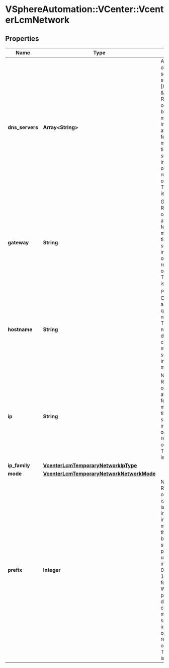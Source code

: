 # VSphereAutomation::VCenter::VcenterLcmNetwork

## Properties
Name | Type | Description | Notes
------------ | ------------- | ------------- | -------------
**dns_servers** | **Array&lt;String&gt;** | A comma-separated list of IP addresses of DNS servers. A JSON array such as [\&quot;1.2.3.4\&quot;, \&quot;127.0.0.1\&quot;]. Required for static mode only. DNS servers must be reachable from the machine that runs CLI installer. Warning: This attribute is part of a new feature in development. It may be changed at any time and may not have all supported functionality implemented. This field is optional and it is only relevant when the value of TemporaryNetwork.mode is STATIC. | [optional] 
**gateway** | **String** | Gateway of the network. Required for static mode only. Warning: This attribute is part of a new feature in development. It may be changed at any time and may not have all supported functionality implemented. This field is optional and it is only relevant when the value of TemporaryNetwork.mode is STATIC. | [optional] 
**hostname** | **String** | Primary network identity. Can be either an IP address or a fully qualified domain name(FQDN). Warning: This attribute is part of a new feature in development. It may be changed at any time and may not have all supported functionality implemented. host name may not be applicable | [optional] 
**ip** | **String** | Network IP address. Required for static mode only. Warning: This attribute is part of a new feature in development. It may be changed at any time and may not have all supported functionality implemented. This field is optional and it is only relevant when the value of TemporaryNetwork.mode is STATIC. | [optional] 
**ip_family** | [**VcenterLcmTemporaryNetworkIpType**](VcenterLcmTemporaryNetworkIpType.md) |  | [optional] 
**mode** | [**VcenterLcmTemporaryNetworkNetworkMode**](VcenterLcmTemporaryNetworkNetworkMode.md) |  | 
**prefix** | **Integer** | Network prefix length. Required for static mode only. Remove if the mode is \&quot;dhcp\&quot;. This is the number of bits set in the subnet mask; for instance, if the subnet mask is 255.255.255.0, there are 24 bits in the binary version of the subnet mask, so the prefix length is 24. If used, the values must be in the inclusive range of 0 to 32 for IPv4 and 0 to 128 for IPv6. Required for static mode only. Warning: This attribute is part of a new feature in development. It may be changed at any time and may not have all supported functionality implemented. This field is optional and it is only relevant when the value of TemporaryNetwork.mode is STATIC. | [optional] 


